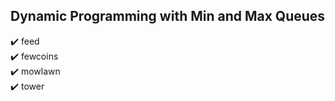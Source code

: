 ## Dynamic Programming with Min and Max Queues
:heavy_check_mark: feed <br>
:heavy_check_mark: fewcoins <br>
:heavy_check_mark: mowlawn <br>
:heavy_check_mark: tower
